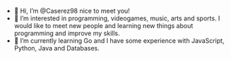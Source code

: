 - 👋 Hi, I’m @Caserez98 nice to meet you!
- 👀 I’m interested in programming, videogames, music, arts and sports. I would like to meet new people and learning new things about programming and improve my skills.
- 🌱 I’m currently learning Go and I have some experience with JavaScript, Python, Java and Databases.


<!---
Caserez98/Caserez98 is a ✨ special ✨ repository because its `README.md` (this file) appears on your GitHub profile.
You can click the Preview link to take a look at your changes.
--->
